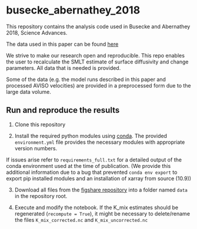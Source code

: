 # busecke_abernathey_2018
This repository contains the analysis code used in Busecke and Abernathey 2018, Science Advances.

The data used in this paper can be found [here](10.6084/m9.figshare.4928693)

We strive to make our research open and reproducible. This repo enables the user to recalculate the SMLT estimate of surface diffusivity and change parameters. All data that is needed is provided.

Some of the data (e.g. the model runs described in this paper and processed AVISO velocities) are provided in a preprocessed form due to the large data volume.

## Run and reproduce the results

1. Clone this repository

2. Install the required python modules using [conda](https://conda.io/docs/user-guide/tasks/manage-environments.html#creating-an-environment-from-an-environment-yml-file).
The provided `environment.yml` file provides the necessary modules with appropriate version numbers.

If issues arise refer to `requirements_full.txt` for a detailed output of the conda environment used at the time of publication.
(We provide this additional information due to a bug that prevented `conda env export` to export pip installed modules and an installation of xarray from source (10.9))

3. Download all files from the [figshare repository](10.6084/m9.figshare.4928693) into a folder named `data` in the repository root.

4. Execute and modify the notebook.
If the K_mix estimates should be regenerated (`recompute = True`), it might be necessary to delete/rename the files `K_mix_corrected.nc` and `K_mix_uncorrected.nc`
